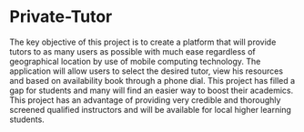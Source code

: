 # Private-Tutor

The key objective of this project is to create a platform that will provide tutors to as many users as possible with much ease regardless of geographical location by use of mobile computing technology. 
The application will allow users to select the desired tutor, view his resources and based on availability book through a phone dial. 
This project has filled a gap for students and many will find an easier way to boost their academics. 
This project has  an advantage of providing very credible and thoroughly screened qualified instructors and will be available for local higher learning students.

